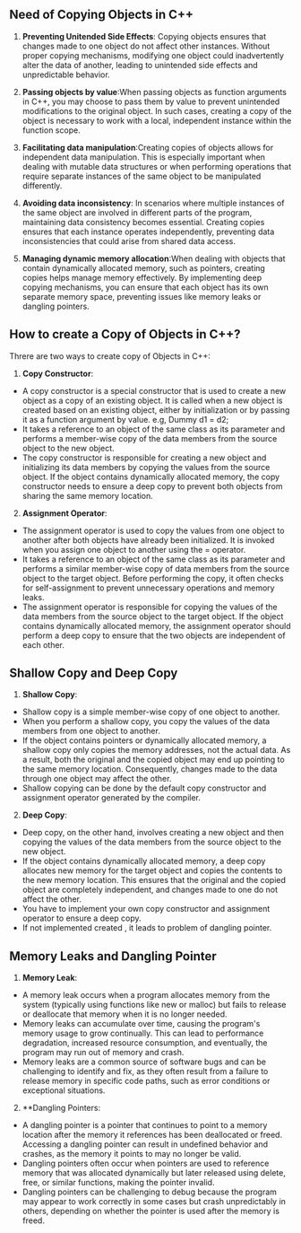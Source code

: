 ## Need of Copying Objects in C++

1. **Preventing Unitended Side Effects**: Copying objects ensures that changes made to one object do not affect other instances. Without proper copying mechanisms, modifying one object could inadvertently alter the data of another, leading to unintended side effects and unpredictable behavior.

2. **Passing objects by value**:When passing objects as function arguments in C++, you may choose to pass them by value to prevent unintended modifications to the original object. In such cases, creating a copy of the object is necessary to work with a local, independent instance within the function scope.

3. **Facilitating data manipulation**:Creating copies of objects allows for independent data manipulation. This is especially important when dealing with mutable data structures or when performing operations that require separate instances of the same object to be manipulated differently.

4. **Avoiding data inconsistency**: In scenarios where multiple instances of the same object are involved in different parts of the program, maintaining data consistency becomes essential. Creating copies ensures that each instance operates independently, preventing data inconsistencies that could arise from shared data access.

5. **Managing dynamic memory allocation**:When dealing with objects that contain dynamically allocated memory, such as pointers, creating copies helps manage memory effectively. By implementing deep copying mechanisms, you can ensure that each object has its own separate memory space, preventing issues like memory leaks or dangling pointers.

## How to create a Copy of Objects in C++?

Threre are two ways to create copy of Objects in C++:

1. **Copy Constructor**:

 - A copy constructor is a special constructor that is used to create a new object as a copy of an existing object. It is called when a new object is created based on an existing object, either by initialization or by passing it as a function argument by value. e.g, Dummy d1 = d2;
 - It takes a reference to an object of the same class as its parameter and performs a member-wise copy of the data members from the source object to the new object.
 - The copy constructor is responsible for creating a new object and initializing its data members by copying the values from the source object. If the object contains dynamically allocated memory, the copy constructor needs to ensure a deep copy to prevent both objects from sharing the same memory location.

2. **Assignment Operator**:

 - The assignment operator is used to copy the values from one object to another after both objects have already been initialized. It is invoked when you assign one object to another using the = operator.
 - It takes a reference to an object of the same class as its parameter and performs a similar member-wise copy of data members from the source object to the target object. Before performing the copy, it often checks for self-assignment to prevent unnecessary operations and memory leaks.
 - The assignment operator is responsible for copying the values of the data members from the source object to the target object. If the object contains dynamically allocated memory, the assignment operator should perform a deep copy to ensure that the two objects are independent of each other.


## Shallow Copy and Deep Copy

1. **Shallow Copy**:
  - Shallow copy is a simple member-wise copy of one object to another. 
  - When you perform a shallow copy, you copy the values of the data members from one object to another. 
  - If the object contains pointers or dynamically allocated memory, a shallow copy only copies the memory addresses, not the actual data. As a result, both the original and the copied object may end up pointing to the same memory location. Consequently, changes made to the data through one object may affect the other.
- Shallow copying can be done by the default copy constructor and assignment operator generated by the compiler.

2. **Deep Copy**:
 
 - Deep copy, on the other hand, involves creating a new object and then copying the values of the data members from the source object to the new object. 
 - If the object contains dynamically allocated memory, a deep copy allocates new memory for the target object and copies the contents to the new memory location. This ensures that the original and the copied object are completely independent, and changes made to one do not affect the other.
 - You have to implement your own copy constructor and assignment operator to ensure a deep copy.
 - If not implemented created , it leads to problem of dangling pointer.

## Memory Leaks and Dangling Pointer

 1. **Memory Leak**:
  - A memory leak occurs when a program allocates memory from the system (typically using functions like new or malloc) but fails to release or deallocate that memory when it is no longer needed.
  - Memory leaks can accumulate over time, causing the program's memory usage to grow continually. This can lead to performance degradation, increased resource consumption, and eventually, the program may run out of memory and crash.
  - Memory leaks are a common source of software bugs and can be challenging to identify and fix, as they often result from a failure to release memory in specific code paths, such as error conditions or exceptional situations.

2. **Dangling Pointers:
  - A dangling pointer is a pointer that continues to point to a memory location after the memory it references has been deallocated or freed. Accessing a dangling pointer can result in undefined behavior and crashes, as the memory it points to may no longer be valid.
  - Dangling pointers often occur when pointers are used to reference memory that was allocated dynamically but later released using delete, free, or similar functions, making the pointer invalid.
  - Dangling pointers can be challenging to debug because the program may appear to work correctly in some cases but crash unpredictably in others, depending on whether the pointer is used after the memory is freed.


 








 